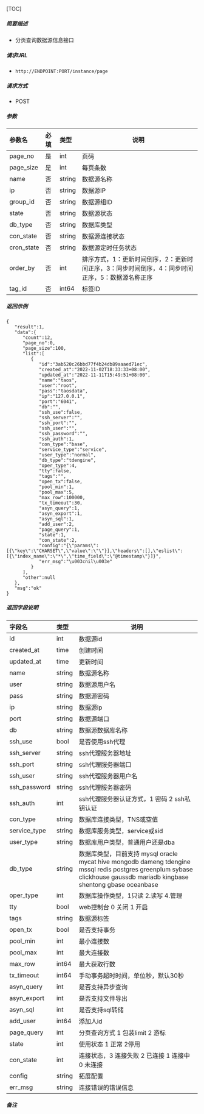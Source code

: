 [TOC]

##### 简要描述

- 分页查询数据源信息接口

##### 请求URL

- ` http://ENDPOINT:PORT/instance/page `

##### 请求方式

- POST

##### 参数

| 参数名        | 必填  | 类型     | 说明                                                 |
|:-----------|:----|:-------|----------------------------------------------------|
| page_no    | 是   | int    | 页码                                                 |
| page_size  | 是   | int    | 每页条数                                               |
| name       | 否   | string | 数据源名称                                              |
| ip         | 否   | string | 数据源IP                                              |
| group_id   | 否   | string | 数据源组ID                                             |
| state      | 否   | string | 数据源状态                                              |
| db_type    | 否   | string | 数据库类型                                              |
| con_state  | 否   | string | 数据源连接状态                                            |
| cron_state | 否   | string | 数据源定时任务状态                                          |
| order_by   | 否   | int    | 排序方式，1：更新时间倒序，2：更新时间正序，3：同步时间倒序，4：同步时间正序，5：数据源名称正序 |
| tag_id     | 否   | int64  | 标签ID                                               |

##### 返回示例

``` 
{
   "result":1,
   "data":{
      "count":12,
      "page_no":0,
      "page_size":100,
      "list":[
         {
            "id":"3ab520c26bbd77f4b24db89aaaed71ec",
            "created_at":"2022-11-02T18:33:33+08:00",
            "updated_at":"2022-11-11T15:49:51+08:00",
            "name":"taos",
            "user":"root",
            "pass":"taosdata",
            "ip":"127.0.0.1",
            "port":"6041",
            "db":"",
            "ssh_use":false,
            "ssh_server":"",
            "ssh_port":"",
            "ssh_user":"",
            "ssh_password":"",
            "ssh_auth":1,
            "con_type":"base",
            "service_type":"service",
            "user_type":"normal",
            "db_type":"tdengine",
            "oper_type":4,
            "tty":false,
            "tags":"",
            "open_tx":false,
            "pool_min":1,
            "pool_max":5,
            "max_row":100000,
            "tx_timeout":30,
            "asyn_query":1,
            "asyn_export":1,
            "asyn_sql":1,
            "add_user":2,
            "page_query":1,
            "state":1,
            "con_state":2,
            "config":"{\"params\":[{\"key\":\"CHARSET\",\"value\":\"\"}],\"headers\":[],\"eslist\":[{\"index_name\":\"*\",\"time_field\":\"@timestamp\"}]}",
            "err_msg":"\u003cnil\u003e"
         }
      ],
      "other":null
   },
   "msg":"ok"
}
```

##### 返回字段说明

| 字段名          | 类型     | 说明                                                                                                                                                            |
|:-------------|:-------|---------------------------------------------------------------------------------------------------------------------------------------------------------------|
| id           | int    | 数据源id                                                                                                                                                         |
| created_at   | time   | 创建时间                                                                                                                                                          |
| updated_at   | time   | 更新时间                                                                                                                                                          |
| name         | string | 数据源名称                                                                                                                                                         |
| user         | string | 数据源用户名                                                                                                                                                        |
| pass         | string | 数据源密码                                                                                                                                                         |
| ip           | string | 数据源ip                                                                                                                                                         |
| port         | string | 数据源端口                                                                                                                                                         |
| db           | string | 数据源数据库名称                                                                                                                                                      |
| ssh_use      | bool   | 是否使用ssh代理                                                                                                                                                     |
| ssh_server   | string | ssh代理服务器地址                                                                                                                                                    |
| ssh_port     | string | ssh代理服务器端口                                                                                                                                                    |
| ssh_user     | string | ssh代理服务器用户名                                                                                                                                                   |
| ssh_password | string | ssh代理服务器密码                                                                                                                                                    |
| ssh_auth     | int    | ssh代理服务器认证方式，1 密码 2 ssh私钥认证                                                                                                                                   |
| con_type     | string | 数据库连接类型，TNS或空值                                                                                                                                                |
| service_type | string | 数据库服务类型，service或sid                                                                                                                                           |
| user_type    | string | 数据库用户类型，普通用户还是dba                                                                                                                                             |
| db_type      | string | 数据库类型，目前支持 mysql oracle mycat hive mongodb dameng tdengine mssql redis postgres greenplum sybase clickhouse gaussdb mariadb kingbase shentong gbase oceanbase |
| oper_type    | int    | 数据库操作类型，1只读 2.读写 4.管理                                                                                                                                         |
| tty          | bool   | web控制台 0 关闭 1 开启                                                                                                                                              |
| tags         | string | 数据源标签                                                                                                                                                         |
| open_tx      | bool   | 是否支持事务                                                                                                                                                        |
| pool_min     | int    | 最小连接数                                                                                                                                                         |
| pool_max     | int    | 最大连接数                                                                                                                                                         |
| max_row      | int64  | 最大获取行数                                                                                                                                                        |
| tx_timeout   | int64  | 手动事务超时时间，单位秒，默认30秒                                                                                                                                            |
| asyn_query   | int    | 是否支持异步查询                                                                                                                                                      |
| asyn_export  | int    | 是否支持文件导出                                                                                                                                                      |
| asyn_sql     | int    | 是否支持sql转储                                                                                                                                                     |
| add_user     | int64  | 添加人id                                                                                                                                                         |
| page_query   | int    | 分页查询方式 1 包装limit 2 游标                                                                                                                                         |
| state        | int    | 使用状态 1 正常 2停用                                                                                                                                                 |
| con_state    | int    | 连接状态，3 连接失败 2 已连接 1 连接中 0 未连接                                                                                                                                 |
| config       | string | 拓展配置                                                                                                                                                          |
| err_msg      | string | 连接错误的错误信息                                                                                                                                                     |

##### 备注
